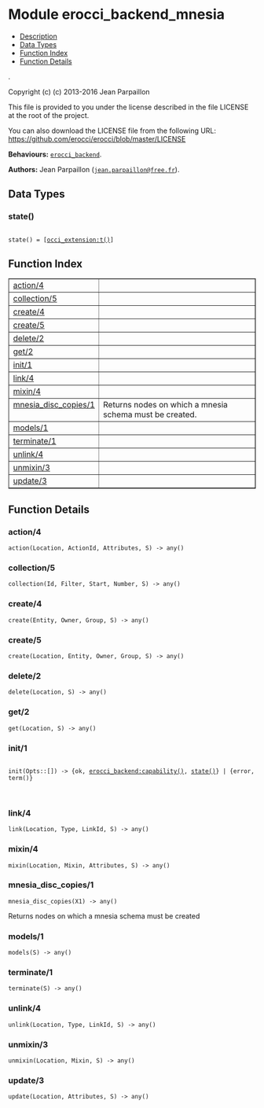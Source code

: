 

# Module erocci_backend_mnesia #
* [Description](#description)
* [Data Types](#types)
* [Function Index](#index)
* [Function Details](#functions)

.

Copyright (c) (c) 2013-2016 Jean Parpaillon

This file is provided to you under the license described
in the file LICENSE at the root of the project.

You can also download the LICENSE file from the following URL:
https://github.com/erocci/erocci/blob/master/LICENSE

__Behaviours:__ [`erocci_backend`](erocci_backend.md).

__Authors:__ Jean Parpaillon ([`jean.parpaillon@free.fr`](mailto:jean.parpaillon@free.fr)).

<a name="types"></a>

## Data Types ##




### <a name="type-state">state()</a> ###


<pre><code>
state() = [<a href="occi_extension.md#type-t">occi_extension:t()</a>]
</code></pre>

<a name="index"></a>

## Function Index ##


<table width="100%" border="1" cellspacing="0" cellpadding="2" summary="function index"><tr><td valign="top"><a href="#action-4">action/4</a></td><td></td></tr><tr><td valign="top"><a href="#collection-5">collection/5</a></td><td></td></tr><tr><td valign="top"><a href="#create-4">create/4</a></td><td></td></tr><tr><td valign="top"><a href="#create-5">create/5</a></td><td></td></tr><tr><td valign="top"><a href="#delete-2">delete/2</a></td><td></td></tr><tr><td valign="top"><a href="#get-2">get/2</a></td><td></td></tr><tr><td valign="top"><a href="#init-1">init/1</a></td><td></td></tr><tr><td valign="top"><a href="#link-4">link/4</a></td><td></td></tr><tr><td valign="top"><a href="#mixin-4">mixin/4</a></td><td></td></tr><tr><td valign="top"><a href="#mnesia_disc_copies-1">mnesia_disc_copies/1</a></td><td>Returns nodes on which a mnesia schema must be created.</td></tr><tr><td valign="top"><a href="#models-1">models/1</a></td><td></td></tr><tr><td valign="top"><a href="#terminate-1">terminate/1</a></td><td></td></tr><tr><td valign="top"><a href="#unlink-4">unlink/4</a></td><td></td></tr><tr><td valign="top"><a href="#unmixin-3">unmixin/3</a></td><td></td></tr><tr><td valign="top"><a href="#update-3">update/3</a></td><td></td></tr></table>


<a name="functions"></a>

## Function Details ##

<a name="action-4"></a>

### action/4 ###

`action(Location, ActionId, Attributes, S) -> any()`

<a name="collection-5"></a>

### collection/5 ###

`collection(Id, Filter, Start, Number, S) -> any()`

<a name="create-4"></a>

### create/4 ###

`create(Entity, Owner, Group, S) -> any()`

<a name="create-5"></a>

### create/5 ###

`create(Location, Entity, Owner, Group, S) -> any()`

<a name="delete-2"></a>

### delete/2 ###

`delete(Location, S) -> any()`

<a name="get-2"></a>

### get/2 ###

`get(Location, S) -> any()`

<a name="init-1"></a>

### init/1 ###

<pre><code>
init(Opts::[]) -&gt; {ok, <a href="erocci_backend.md#type-capability">erocci_backend:capability()</a>, <a href="#type-state">state()</a>} | {error, term()}
</code></pre>
<br />

<a name="link-4"></a>

### link/4 ###

`link(Location, Type, LinkId, S) -> any()`

<a name="mixin-4"></a>

### mixin/4 ###

`mixin(Location, Mixin, Attributes, S) -> any()`

<a name="mnesia_disc_copies-1"></a>

### mnesia_disc_copies/1 ###

`mnesia_disc_copies(X1) -> any()`

Returns nodes on which a mnesia schema must be created

<a name="models-1"></a>

### models/1 ###

`models(S) -> any()`

<a name="terminate-1"></a>

### terminate/1 ###

`terminate(S) -> any()`

<a name="unlink-4"></a>

### unlink/4 ###

`unlink(Location, Type, LinkId, S) -> any()`

<a name="unmixin-3"></a>

### unmixin/3 ###

`unmixin(Location, Mixin, S) -> any()`

<a name="update-3"></a>

### update/3 ###

`update(Location, Attributes, S) -> any()`


